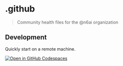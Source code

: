 # .github

> Community health files for the @n6ai organization

## Development

Quickly start on a remote machine.

[![Open in GitHub Codespaces](https://github.com/codespaces/badge.svg)](https://github.com/codespaces/new?hide_repo_select=true&ref=main&repo=508847660)
